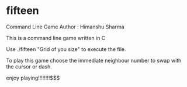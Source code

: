 # fifteen
Command Line Game
Author : Himanshu Sharma

This is a command line game written in C

Use ./fifteen "Grid of you size"  to execute the file.

To play this game choose the immediate neighbour number to swap with the cursor or dash.


enjoy playing!!!!!!!!$$$
